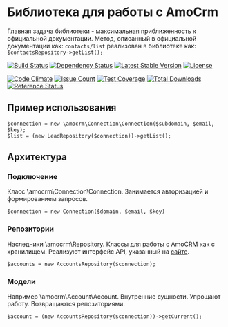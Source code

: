 # Библиотека для работы с AmoCrm

Главная задача библиотеки - максимальная приближенность к официальной документации.
Метод, описанный в официальной документации как:
`contacts/list`
реализован в библиотеке как:
`$contactsRepository->getList();`

[![Build Status](https://travis-ci.org/antonmarin/amocrm.svg?branch=master)](https://travis-ci.org/antonmarin/amocrm)
[![Dependency Status](https://www.versioneye.com/php/antonmarin:amocrm/dev-master/badge)](https://www.versioneye.com/php/antonmarin:amocrm/dev-master)
[![Latest Stable Version](https://poser.pugx.org/antonmarin/amocrm/v/stable)](https://packagist.org/packages/antonmarin/amocrm)
[![License](https://poser.pugx.org/antonmarin/amocrm/license)](https://packagist.org/packages/antonmarin/amocrm)

[![Code Climate](https://codeclimate.com/github/antonmarin/amocrm/badges/gpa.svg)](https://codeclimate.com/github/antonmarin/amocrm)
[![Issue Count](https://codeclimate.com/github/antonmarin/amocrm/badges/issue_count.svg)](https://codeclimate.com/github/antonmarin/amocrm)
[![Test Coverage](https://codeclimate.com/github/antonmarin/amocrm/badges/coverage.svg)](https://codeclimate.com/github/antonmarin/amocrm/coverage)
[![Total Downloads](https://poser.pugx.org/antonmarin/amocrm/downloads)](https://packagist.org/packages/antonmarin/amocrm)
[![Reference Status](https://www.versioneye.com/php/antonmarin:amocrm/reference_badge.svg)](https://www.versioneye.com/php/antonmarin:amocrm/references)

## Пример использования

```
$connection = new \amocrm\Connection\Connection($subdomain, $email, $key);
$list = (new LeadRepository($connection))->getList();
```

## Архитектура

### Подключение

Класс \amocrm\Connection\Connection. Занимается авторизацией и формированием запросов.

```
$connection = new Connection($domain, $email, $key)
```

### Репозитории

Наследники \amocrm\Repository. Классы для работы с AmoCRM как с хранилищем.
Реализуют интерфейс API, указанный на [сайте](https://developers.amocrm.ru/rest_api/).

```
$accounts = new AccountsRepository($connection);
```

### Модели

Например \amocrm\Account\Account. Внутренние сущности. 
Упрощают работу. Возвращаются репозиториями.

```
$account = (new AccountsRepository($connection))->getCurrent();
```